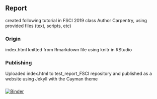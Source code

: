 ## Report 

created following tutorial in FSCI 2019 class Author Carpentry, using provided files (text, scripts, etc)

### Origin

index.html knitted from Rmarkdown file using knitr in RStudio 

### Publishing

Uploaded index.html to test_report_FSCI repository and published as a website using Jekyll with the Cayman theme

###

[![Binder](https://mybinder.org/badge_logo.svg)](https://mybinder.org/v2/gh/streuthi/test_report_FSCI/master?urlpath=rstudio)
